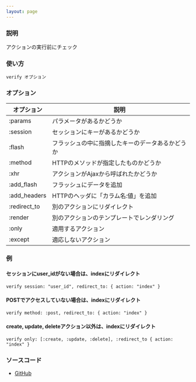 ```yaml
---
layout: page
---
```

### 説明
アクションの実行前にチェック

### 使い方
    verify オプション

### オプション

オプション        | 説明
-------------|-------------------------
:params      | パラメータがあるかどうか
:session     | セッションにキーがあるかどうか
:flash       | フラッシュの中に指摘したキーのデータあるかどうか
:method      | HTTPのメソッドが指定したものかどうか
:xhr         | アクションがAjaxから呼ばれたかどうか
:add_flash   | フラッシュにデータを追加
:add_headers | HTTPのヘッダに「カラム名:値」を追加
:redirect_to | 別のアクションにリダイレクト
:render      | 別のアクションのテンプレートでレンダリング
:only        | 適用するアクション
:except      | 適応しないアクション

### 例
#### セッションにuser_idがない場合は、indexにリダイレクト
    verify session: "user_id", redirect_to: { action: "index" }

#### POSTでアクセスしていない場合は、indexにリダイレクト
    verify method: :post, redirect_to: { action: "index" }

#### create, update, deleteアクション以外は、indexにリダイレクト
    verify only: [:create, :update, :delete], :redirect_to { action: "index" }

### ソースコード
* [GitHub](https://github.com/rails/rails/blob/f33d52c95217212cbacc8d5e44b5a8e3cdc6f5b3/activesupport/lib/active_support/message_verifier.rb#L175)